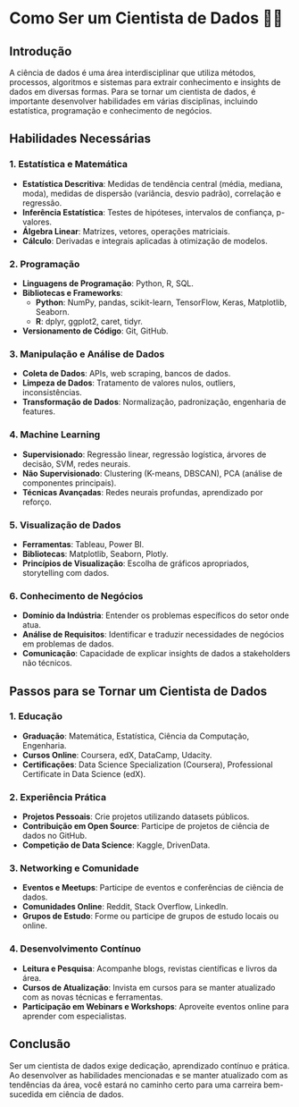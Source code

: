 # Como Ser um Cientista de Dados  🧑‍🔬

## Introdução

A ciência de dados é uma área interdisciplinar que utiliza métodos, processos, algoritmos e sistemas para extrair conhecimento e insights de dados em diversas formas. Para se tornar um cientista de dados, é importante desenvolver habilidades em várias disciplinas, incluindo estatística, programação e conhecimento de negócios.

## Habilidades Necessárias

### 1. Estatística e Matemática

- **Estatística Descritiva**: Medidas de tendência central (média, mediana, moda), medidas de dispersão (variância, desvio padrão), correlação e regressão.
- **Inferência Estatística**: Testes de hipóteses, intervalos de confiança, p-valores.
- **Álgebra Linear**: Matrizes, vetores, operações matriciais.
- **Cálculo**: Derivadas e integrais aplicadas à otimização de modelos.

### 2. Programação

- **Linguagens de Programação**: Python, R, SQL.
- **Bibliotecas e Frameworks**:
  - **Python**: NumPy, pandas, scikit-learn, TensorFlow, Keras, Matplotlib, Seaborn.
  - **R**: dplyr, ggplot2, caret, tidyr.
- **Versionamento de Código**: Git, GitHub.

### 3. Manipulação e Análise de Dados

- **Coleta de Dados**: APIs, web scraping, bancos de dados.
- **Limpeza de Dados**: Tratamento de valores nulos, outliers, inconsistências.
- **Transformação de Dados**: Normalização, padronização, engenharia de features.

### 4. Machine Learning

- **Supervisionado**: Regressão linear, regressão logística, árvores de decisão, SVM, redes neurais.
- **Não Supervisionado**: Clustering (K-means, DBSCAN), PCA (análise de componentes principais).
- **Técnicas Avançadas**: Redes neurais profundas, aprendizado por reforço.

### 5. Visualização de Dados

- **Ferramentas**: Tableau, Power BI.
- **Bibliotecas**: Matplotlib, Seaborn, Plotly.
- **Princípios de Visualização**: Escolha de gráficos apropriados, storytelling com dados.

### 6. Conhecimento de Negócios

- **Domínio da Indústria**: Entender os problemas específicos do setor onde atua.
- **Análise de Requisitos**: Identificar e traduzir necessidades de negócios em problemas de dados.
- **Comunicação**: Capacidade de explicar insights de dados a stakeholders não técnicos.

## Passos para se Tornar um Cientista de Dados

### 1. Educação

- **Graduação**: Matemática, Estatística, Ciência da Computação, Engenharia.
- **Cursos Online**: Coursera, edX, DataCamp, Udacity.
- **Certificações**: Data Science Specialization (Coursera), Professional Certificate in Data Science (edX).

### 2. Experiência Prática

- **Projetos Pessoais**: Crie projetos utilizando datasets públicos.
- **Contribuição em Open Source**: Participe de projetos de ciência de dados no GitHub.
- **Competição de Data Science**: Kaggle, DrivenData.

### 3. Networking e Comunidade

- **Eventos e Meetups**: Participe de eventos e conferências de ciência de dados.
- **Comunidades Online**: Reddit, Stack Overflow, LinkedIn.
- **Grupos de Estudo**: Forme ou participe de grupos de estudo locais ou online.

### 4. Desenvolvimento Contínuo

- **Leitura e Pesquisa**: Acompanhe blogs, revistas científicas e livros da área.
- **Cursos de Atualização**: Invista em cursos para se manter atualizado com as novas técnicas e ferramentas.
- **Participação em Webinars e Workshops**: Aproveite eventos online para aprender com especialistas.

## Conclusão

Ser um cientista de dados exige dedicação, aprendizado contínuo e prática. Ao desenvolver as habilidades mencionadas e se manter atualizado com as tendências da área, você estará no caminho certo para uma carreira bem-sucedida em ciência de dados.
